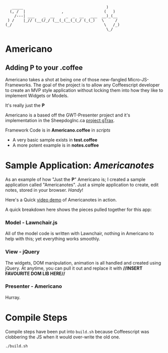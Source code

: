 
    
       _____                                     )
      (, /  |                ,                  (   )
        /---| ___    _  __     _  _  __   ___  __)_(__
     ) /    |_// (__(/_/ (__(_(__(_(_/ (_(_)   \     /
    (_/                                         \   /_)
                                                 \_/
# Americano
## Adding P to your .coffee

Americano takes a shot at being one of those new-fangled Micro-JS-Frameworks. The goal of the project is to allow any Coffeescript developer to create an MVP style application without locking them into how they like to implement Widgets or Models.

It's really just the **P**

Americano is a based off the GWT-Presenter project and it's implementation in the SheepdogInc.ca [project gTrax](http://app.gtraxapp.com/). 

Framework Code is in **Americano.coffee** in *scripts*

 - A very basic sample exists in **test.coffee**
 - A more potent example is in **notes.coffee**
 
# Sample Application: *Americanotes* #

As an example of how "Just the **P**" Americano is; I created a sample application called "Americanotes". Just a simple application to create, edit notes, stored in your browser. *Handy*!

Here's a Quick [video demo](http://screencast.com/t/iI4SJsdG) of Americanotes in action.

A quick breakdown here shows the pieces pulled together for this app:

### Model - Lawnchair.js ###

All of the model code is written with Lawnchair, nothing in Americano to help with this; yet everything works smoothly.

### View - jQuery ###

The widgets, DOM manipulation, animation is all handled and created using jQuery. At anytime, you can pull it out and replace it with **//INSERT FAVOURITE DOM LIB HERE//**

### Presenter - Americano ###

Hurray.

# Compile Steps

Compile steps have been put into `build.sh` because Coffeescript was clobbering the JS when it would over-write the old one.

    ./build.sh